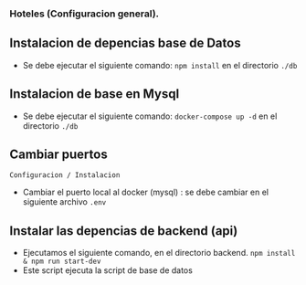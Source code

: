 ### Hoteles (Configuracion general).

## Instalacion de depencias base de Datos
- Se debe ejecutar el siguiente comando: `npm install` en el directorio `./db`
## Instalacion de base en Mysql
- Se debe ejecutar el siguiente comando: `docker-compose up -d` en el directorio `./db`
## Cambiar puertos 
``
    Configuracion / Instalacion
``
- Cambiar el puerto local al docker (mysql) : se debe cambiar en el siguiente archivo `.env`

## Instalar las depencias de backend (api)

- Ejecutamos el siguiente comando, en el directorio backend. `npm install & npm run start-dev` 
- Este script ejecuta la script de base de datos

